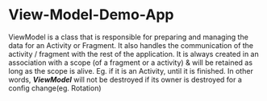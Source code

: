# View-Model-Demo-App
ViewModel is a class that is responsible for preparing and managing the data for an Activity or Fragment. It also handles the communication of the activity / fragment with the rest of the application.
It is always created in an association with a scope (of a fragment or a activity) & will be retained as long as the scope is alive. Eg. if it is an Activity, until it is finished.
In other words, ***ViewModel*** will not be destroyed if its owner is destroyed for a config change(eg. Rotation)
